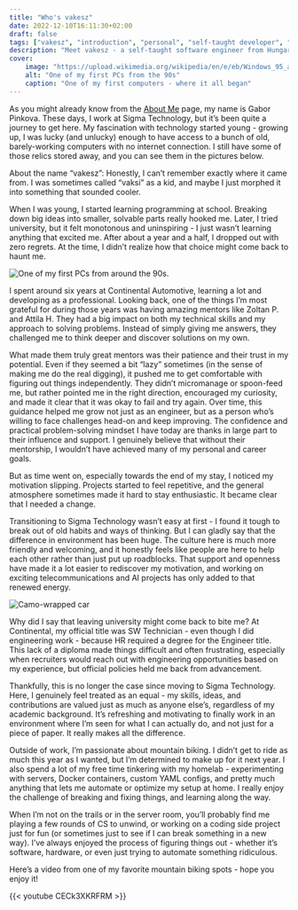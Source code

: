 ```yaml
---
title: "Who's vakesz"
date: 2022-12-10T16:11:30+02:00
draft: false
tags: ["vakesz", "introduction", "personal", "self-taught developer", "software engineer", "continental automotive", "sigma technology", "career journey", "mentorship", "mountain biking", "hungary"]
description: "Meet vakesz - a self-taught software engineer from Hungary sharing his journey from Continental Automotive to Sigma Technology, the mentors who shaped his career, and his passion for mountain biking and homelab tinkering."
cover:
    image: "https://upload.wikimedia.org/wikipedia/en/e/eb/Windows_95_at_first_run.png"
    alt: "One of my first PCs from the 90s"
    caption: "One of my first computers - where it all began"
---
```


As you might already know from the [About Me](/about) page, my name is Gabor Pinkova. These days, I work at Sigma Technology, but it’s been quite a journey to get here. My fascination with technology started young - growing up, I was lucky (and unlucky) enough to have access to a bunch of old, barely-working computers with no internet connection. I still have some of those relics stored away, and you can see them in the pictures below.

About the name “vakesz”: Honestly, I can’t remember exactly where it came from. I was sometimes called “vaksi” as a kid, and maybe I just morphed it into something that sounded cooler.

When I was young, I started learning programming at school. Breaking down big ideas into smaller, solvable parts really hooked me. Later, I tried university, but it felt monotonous and uninspiring - I just wasn’t learning anything that excited me. After about a year and a half, I dropped out with zero regrets. At the time, I didn’t realize how that choice might come back to haunt me.

![One of my first PCs from around the 90s.](/img/pc2.webp#center)

I spent around six years at Continental Automotive, learning a lot and developing as a professional. Looking back, one of the things I’m most grateful for during those years was having amazing mentors like Zoltan P. and Attila H. They had a big impact on both my technical skills and my approach to solving problems. Instead of simply giving me answers, they challenged me to think deeper and discover solutions on my own.

What made them truly great mentors was their patience and their trust in my potential. Even if they seemed a bit “lazy” sometimes (in the sense of making me do the real digging), it pushed me to get comfortable with figuring out things independently. They didn’t micromanage or spoon-feed me, but rather pointed me in the right direction, encouraged my curiosity, and made it clear that it was okay to fail and try again. Over time, this guidance helped me grow not just as an engineer, but as a person who’s willing to face challenges head-on and keep improving. The confidence and practical problem-solving mindset I have today are thanks in large part to their influence and support. I genuinely believe that without their mentorship, I wouldn’t have achieved many of my personal and career goals.

But as time went on, especially towards the end of my stay, I noticed my motivation slipping. Projects started to feel repetitive, and the general atmosphere sometimes made it hard to stay enthusiastic. It became clear that I needed a change.

Transitioning to Sigma Technology wasn’t easy at first - I found it tough to break out of old habits and ways of thinking. But I can gladly say that the difference in environment has been huge. The culture here is much more friendly and welcoming, and it honestly feels like people are here to help each other rather than just put up roadblocks. That support and openness have made it a lot easier to rediscover my motivation, and working on exciting telecommunications and AI projects has only added to that renewed energy.

![Camo-wrapped car](/img/camo_car.webp#center)

Why did I say that leaving university might come back to bite me? At Continental, my official title was SW Technician - even though I did engineering work - because HR required a degree for the Engineer title. This lack of a diploma made things difficult and often frustrating, especially when recruiters would reach out with engineering opportunities based on my experience, but official policies held me back from advancement.

Thankfully, this is no longer the case since moving to Sigma Technology. Here, I genuinely feel treated as an equal - my skills, ideas, and contributions are valued just as much as anyone else’s, regardless of my academic background. It’s refreshing and motivating to finally work in an environment where I’m seen for what I can actually do, and not just for a piece of paper. It really makes all the difference.

Outside of work, I’m passionate about mountain biking. I didn’t get to ride as much this year as I wanted, but I’m determined to make up for it next year. I also spend a lot of my free time tinkering with my homelab - experimenting with servers, Docker containers, custom YAML configs, and pretty much anything that lets me automate or optimize my setup at home. I really enjoy the challenge of breaking and fixing things, and learning along the way.

When I’m not on the trails or in the server room, you’ll probably find me playing a few rounds of CS to unwind, or working on a coding side project just for fun (or sometimes just to see if I can break something in a new way). I’ve always enjoyed the process of figuring things out - whether it’s software, hardware, or even just trying to automate something ridiculous.

Here’s a video from one of my favorite mountain biking spots - hope you enjoy it!

{{< youtube CECk3XKRFRM >}}
